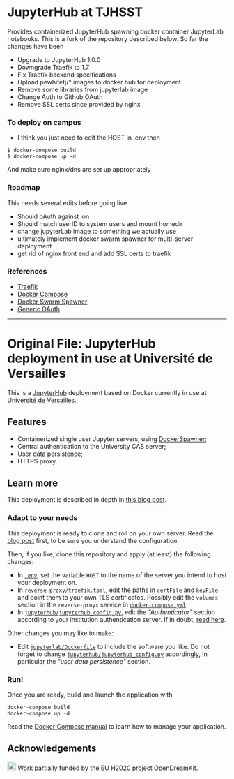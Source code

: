 # JupyterHub at TJHSST

Provides containerized JupyterHub spawning docker container JupyterLab notebooks. 
This is a fork of the repository described below. So far the changes have been

- Upgrade to JupyterHub 1.0.0
- Downgrade Traefik to 1.7
- Fix Traefik backend specifications
- Upload pewhitetj/* images to docker hub for deployment
- Remove some libraries from jupyterlab image
- Change Auth to Github OAuth
- Remove SSL certs since provided by nginx

### To deploy on campus

- I think you just need to edit the HOST in .env then
```{shell}
$ docker-compose build
$ docker-compose up -d
```
And make sure nginx/dns are set up appropriately

### Roadmap
This needs several edits before going live

- Should oAuth against ion
- Should match userID to system users and mount homedir
- change jupyterLab image to something we actually use
- ultimately implement docker swarm spawner for multi-server deployment
- get rid of nginx front end and add SSL certs to traefik

### References
- [Traefik](https://www.digitalocean.com/community/tutorials/how-to-use-traefik-as-a-reverse-proxy-for-docker-containers-on-ubuntu-18-04)
- [Docker Compose](https://docs.docker.com/compose/install/)
- [Docker Swarm Spawner](https://github.com/jupyterhub/dockerspawner/blob/master/examples/swarm/jupyterhub_config.py)
- [Generic OAuth](https://github.com/jupyterhub/oauthenticator/issues/107)
----------------------

# Original File: JupyterHub deployment in use at Université de Versailles

This is a [JupyterHub](https://jupyter.org/hub) deployment based on
Docker currently in use at [Université de
Versailles](https://jupyter.ens.uvsq.fr/).

## Features

- Containerized single user Jupyter servers, using
  [DockerSpawner](https://github.com/jupyterhub/dockerspawner);
- Central authentication to the University CAS server;
- User data persistence;
- HTTPS proxy.

## Learn more

This deployment is described in depth in [this blog
post](https://opendreamkit.org/2018/10/17/jupyterhub-docker/).

### Adapt to your needs

This deployment is ready to clone and roll on your own server. Read
the [blog
post](https://opendreamkit.org/2018/10/17/jupyterhub-docker/) first,
to be sure you understand the configuration.

Then, if you like, clone this repository and apply (at least) the
following changes:

- In [`.env`](.env), set the variable `HOST` to the name of the server you
  intend to host your deployment on.
- In [`reverse-proxy/traefik.toml`](reverse-proxy/traefik.toml), edit
  the paths in `certFile` and `keyFile` and point them to your own TLS
  certificates. Possibly edit the `volumes` section in the
  `reverse-proyx` service in
  [`docker-compose.yml`](docker-compose.yml).
- In
  [`jupyterhub/jupyterhub_config.py`](jupyterhub/jupyterhub_config.py),
  edit the *"Authenticator"* section according to your institution
  authentication server.  If in doubt, [read
  here](https://jupyterhub.readthedocs.io/en/stable/getting-started/authenticators-users-basics.html).

Other changes you may like to make:

- Edit [`jupyterlab/Dockerfile`](jupyterlab/Dockerfile) to include the
  software you like. Do not forget to change
  [`jupyterhub/jupyterhub_config.py`](jupyterhub/jupyterhub_config.py)
  accordingly, in particular the *"user data persistence"* section.

### Run!

Once you are ready, build and launch the application with

```
docker-compose build
docker-compose up -d
```

Read the [Docker Compose manual](https://docs.docker.com/compose/) to
learn how to manage your application.

## Acknowledgements

<img src="https://opendreamkit.org/public/logos/Flag_of_Europe.svg" height="20"> Work partially funded by the EU H2020 project
[OpenDreamKit](https://opendreamkit.org/).
